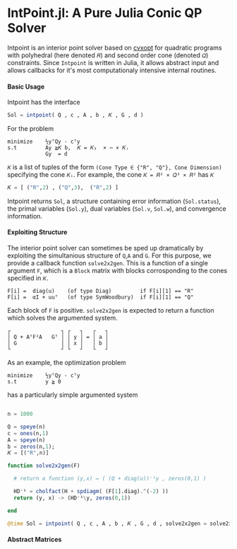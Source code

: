 IntPoint.jl: A Pure Julia Conic QP Solver
==

Intpoint is an interior point solver based on [cvxopt](http://cvxopt.org/) for quadratic programs with polyhedral (here denoted `𝑅`) and second order cone (denoted `𝑄`) constraints. Since `Intpoint` is written in Julia, it allows abstract input and allows callbacks for it's most computationaly intensive internal routines.

#### Basic Usage

Intpoint has the interface
```julia
Sol = intpoint( Q , c , A , b , 𝐾 , G , d )
```
For the problem
```
minimize    ½yᵀQy - cᵀy
s.t         Ay ≧𝐾 b,  𝐾 = 𝐾₁  × ⋯ × 𝐾ⱼ
            Gy  = d
```

`𝐾` is a list of tuples of the form `(Cone Type ∈ {"R", "Q"}, Cone Dimension)` specifying the cone `𝐾ᵢ`. For example, the cone `𝐾 = 𝑅² × 𝑄³ × 𝑅²` has `𝐾`

```julia
𝐾 = [ ("R",2) , ("Q",3),  ("R",2) ]
```

Intpoint returns `Sol`, a structure containing error information (`Sol.status`), the primal variables (`Sol.y`), dual variables (`Sol.v`, `Sol.w`), and convergence information.

#### Exploiting Structure

The interior point solver can sometimes be sped up dramatically by exploiting the simultanious structure of `Q`,`A` and `G`. For this purpose, we provide a callback function `solve2x2gen`. This is a function of a single argument `F`, which is a `Block` matrix with blocks corrosponding to the cones specified in `𝐾`.
```       
F[i] =  diag(u)    (of type Diag)         if F[i][1] == "R"
F[i] =  αI + uuᵀ   (of type SymWoodbury)  if F[i][1] == "Q"

```
Each block of `F` is positive. `solve2x2gen` is expected to return a function which solves the argumented system.
```
┌                ┐ ┌   ┐   ┌   ┐
│ Q + AᵀF²A   Gᵀ │ │ y │ = │ a │
│ G              │ │ x │   │ b │
└                ┘ └   ┘   └   ┘
```

As an example, the optimization problem

```
minimize    ½yᵀQy - cᵀy
s.t         y ≧ 0
```
has a particularly simple argumented system
```julia

n = 1000

Q = speye(n)
c = ones(n,1)
A = speye(n)
b = zeros(n,1);
𝐾 = [("R",n)]

function solve2x2gen(F)

  # return a function (y,x) ↦ ( (Q + diag(u))⁻¹y , zeros(0,1) )

  HD⁻¹ = cholfact(H + spdiagm( (F[1].diag).^(-2) ))
  return (y, x) -> (HD⁻¹\y, zeros(0,1))

end

@time Sol = intpoint( Q , c , A , b , 𝐾 , G , d , solve2x2gen = solve2x2gen )
```

#### Abstract Matrices
